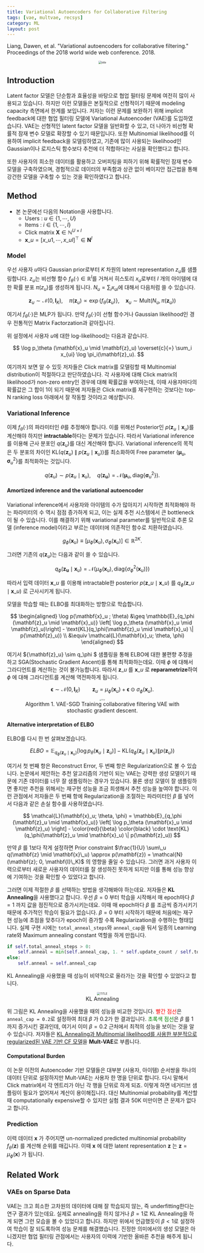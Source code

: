 ```yaml
---
title: Variational Autoencoders for Collaborative Filtering
tags: [vae, multvae, recsys]
category: ML
layout: post
---
```


Liang, Dawen, et al. "Variational autoencoders for collaborative filtering." Proceedings of the 2018 world wide web conference. 2018.

<!--more-->


<center>
  <figure>
    <img src="/assets/images/2022-08-06-vae-for-cf/title.png"
      alt="title" style="zoom:50%;" loading="lazy"/>
  </figure>
</center>

## Introduction

Latent factor 모델은 단순함과 효율성을 바탕으로 협업 필터링 문제에 여전히 많이 사용되고 있습니다. 하지만 이런 모델들은 본질적으로 선형적이기 때문에 modeling capacity 측면에서 한계를 보입니다. 저자는 이런 문제를 보완하기 위해 implicit feedback에 대한 협업 필터링 모델에 Variational Autoencoder (VAE)를 도입하였습니다. VAE는 선형적인 latent factor 모델을 일반화할 수 있고, 더 나아가 비선형 확률적 잠재 변수 모델로 확장할 수 있기 때문입니다. 또한 Multinomial likelihood를 이용하여 implicit feedback을 모델링하였고, 기존에 많이 사용되는 likelihood인 Gaussian이나 로지스틱 함수보다 추천에 더 적합하다는 사실을 확인했다고 합니다.

또한 사용자의 희소한 데이터를 활용하고 오버피팅을 피하기 위해 확률적인 잠재 변수 모델을 구축하였으며, 경험적으로 데이터의 부족함과 상관 없이 베이지안 접근법을 통해 강건한 모델을 구축할 수 있는 것을 확인하였다고 합니다.

## Method

-   본 논문에선 다음의 Notation을 사용합니다.
    -   Users : $u \in \{1, \cdots, U\}$
    -   Items : $i \in \{ 1, \cdots, I \}$
    -   Click matrix $\mathbf{X} \in \mathbb{N}^{U \times I}$
    -   $\mathbf{x}\_u = [ x\_{u1}, \cdots, x\_{uI} ]^\top \in \mathbf{N}^I$

### Model

우선 사용자 $u$마다 Gaussian prior로부터 $K$ 차원의 latent representation $z_u$를 샘플링합니다. $z_u$는 비선형 함수 $f_\theta(\cdot) \in \mathbb{R}^I$를 거쳐서 히스토리 $x_u$로부터 $I$ 개의 아이템에 대한 확률 분포 $\pi(z_u)$를 생성하게 됩니다. $N_u = \sum_i x_{ui}$에 대해서 다음처럼 쓸 수 있습니다.

$$
\mathbf{z}_u \sim \mathcal{N}(0, \mathbf{I}_K), \quad \pi(\mathbf{z}_u) \propto \exp \{ f_\theta (\mathbf{z}_u) \}, \quad \mathbf{x}_u \sim \text{Mult}(N_u, \pi(\mathbf{z}_u))
$$

여기서 $f_\theta(\cdot)$은 MLP가 됩니다. 만약 $f_\theta(\cdot)$이 선형 함수거나 Gaussian likelihood인 경우 전통적인 Matrix Factorzation과 같아집니다.

위 설정에서 사용자 $u$에 대한 log-likelihood는 다음과 같습니다.

$$
\log p_\theta (\mathbf{x}_u \mid \mathbf{z}_u) \overset{c}{=} \sum_i x_{ui} \log \pi_i(\mathbf{z}_u).
$$

여기까지 보면 알 수 있듯 저자들은 Click matrix를 모델링할 때 Multinomial distribution이 적절하다고 판단하였습니다. 각 사용자에 대해 Click matrix의 likelihood가 non-zero entry인 경우에 대해 확률값을 부여하는데, 이때 사용자마다의 확률값은 그 합이 1이 되기 때문에 저자들은 Click matrix를 재구현하는 것보다는 top-N ranking loss 아래에서 잘 작동할 것이라고 예상합니다.

### Variational Inference

이제 $f_\theta(\cdot)$의 파라미터인 $\theta$를 추정해야 합니다. 이를 위해선 Posterior인 $p(\mathbf{z}_u \mid \mathbf{x}_u)$를 계산해야 하지만 **intractable**하다는 문제가 있습니다. 따라서 Variational inference를 이용해 근사 분포인 $q(\mathbf{z}_u)$를 대신 계산해야 합니다. Variational inference의 목적은 두 분포의 차이인 $\text{KL}(q(\mathbf{z}_u) \; \| \; p(\mathbf{z}_u \mid \mathbf{x}_u) )$를 최소화하여 Free parameter $\{ \boldsymbol{\mu}_u, \boldsymbol{\sigma}_u^2 \}$를 최적화하는 것입니다.

$$
q(\mathbf{z}_u) \sim p(\mathbf{z}_u \mid \mathbf{x}_u), \quad q(\mathbf{z_u}) = \mathcal{N}(\boldsymbol{\mu}_u, \text{diag}\{\boldsymbol{\sigma}^2_u \}).
$$

#### Amortized inference and the variational autoencoder

Variational inference에서 사용자와 아이템의 수가 많아지기 시작하면 최적화해야 하는 파라미터의 수 역시 점점 증가하게 되고, 이는 실제 추천 시스템에서 큰 bottleneck이 될 수 있습니다. 이를 해결하기 위해 variational parameter를 일반적으로 추론 모델 (inference model)이라고 부르는 데이터에 의존적인 함수로 치환하였습니다.

$$
g_\phi (\mathbf{x}_u) \equiv \left[ \mu_\phi(\mathbf{x}_u), \sigma_\phi(\mathbf{x}_u) \right] \in \mathbb{R}^{2K}.
$$

그러면 기존의 $q(\mathbf{z}_u)$는 다음과 같이 쓸 수 있습니다.

$$
q_\phi(\mathbf{z_u} \mid \mathbf{x}_u) = \mathcal{N} \left( \mu_\phi(\mathbf{x}_u), \text{diag} \left\{ \sigma_\phi^2 (\mathbf{x}_u) \right\} \right)
$$

따라서 입력 데이터 $\mathbf{x}\_u$ 를 이용해 intractable한 posterior $p(\mathbf{z}\_u \mid \mathbf{x}\_u)$ 를 $q_\phi(\mathbf{z}\_u \mid \mathbf{x}\_u)$ 로 근사시키게 됩니다.

모델을 학습할 때는 ELBO를 최대화하는 방향으로 학습합니다.

$$
\begin{aligned}
\log p(\mathbf{x}_u ; \theta) &\geq \mathbb{E}_{q_\phi (\mathbf{z}_u \mid \mathbf{x}_u)} \left[ \log p_\theta (\mathbf{x}_u \mid \mathbf{z}_u)\right] - \text{KL}(q_\phi(\mathbf{z}_u \mid \mathbf{x}_u) \| p(\mathbf{z}_u)) \\
&\equiv \mathcal{L}(\mathbf{x}_u; \theta, \phi)
\end{aligned}
$$

여기서 ${\mathbf{z}\_u} \sim q\_\phi $ 샘플링을 통해 ELBO에 대한 불편향 추정을 하고 SGA(Stochastic Gradient Ascent)를 통해 최적화하는데요. 이때 $\phi$ 에 대해서 그라디언트를 계산하는 것이 불가능합니다. 따라서 $\mathbf{z}\_u$ 를 $\mathbf{x}\_u$ 로 **reparametrize**하여 $\phi$ 에 대해 그라디언트를 계산해 역전파하게 됩니다.

$$
\boldsymbol{\epsilon} \sim \mathcal{N}(0, \mathbf{I}_K) \qquad \mathbf{z}_u = \mu_\phi (\mathbf{x}_u) + \boldsymbol{\epsilon} \odot \sigma_\phi (\mathbf{x}_u).
$$

<center>
  <figure>
    <img src="/assets/images/2022-08-06-vae-for-cf/algorithm1.png"
      alt="TITLE" style="zoom:25%;" loading="lazy"/>
    <figcaption style="text-align: center;">Algorithm 1. VAE-SGD Training collaborative filtering VAE with stochastic gradient descent.</figcaption>
  </figure>
</center>

#### Alternative interpretation of ELBO

ELBO를 다시 한 번 살펴보겠습니다.

$$
ELBO =  \mathbb{E}_{q_\phi (\mathbf{z}_u \mid \mathbf{x}_u)} \left[ \log p_\theta (\mathbf{x}_u \mid \mathbf{z}_u)\right] - \text{KL}(q_\phi(\mathbf{z}_u \mid \mathbf{x}_u) \| p(\mathbf{z}_u))
$$

여기서 첫 번째 항은 Reconstruct Error, 두 번째 항은 Regularization으로 볼 수 있습니다. 논문에서 제안하는 추천 알고리즘의 기반이 되는 VAE는 강력한 생성 모델이기 때문에 기존 데이터를 너무 잘 샘플링하는 경우가 있습니다. 물론 생성 모델이 잘 샘플링하면 좋지만 추천을 위해서는 재구현 성능을 조금 희생해서 추천 성능을 높여야 합니다. 이런 관점에서 저자들은 두 번째 항에 Regularization을 조절하는 파라미터인 $\beta$ 를 넣어서 다음과 같은 손실 함수를 사용하였습니다.

$$
\mathcal{L}(\mathbf{x}_u; \theta, \phi) = \mathbb{E}_{q_\phi (\mathbf{z}_u \mid \mathbf{x}_u)} \left[ \log p_\theta (\mathbf{x}_u \mid \mathbf{z}_u) \right] - \color{red}{\beta} \color{black} \cdot \text{KL}(q_\phi(\mathbf{z}_u \mid \mathbf{x}_u) \| p(\mathbf{z}_u))
$$

만약 $\beta$ 를 1보다 작게 설정하면 Prior constraint $\frac{1}{U} \sum\_u q(\mathbf{z} \mid \mathbf{x}\_u) \approx p(\mathbf{z}) = \mathcal{N}(\mathbf{z}; 0, \mathbf{I}\_K)$ 의 영향을 줄일 수 있습니다. 그러면 과거 사용자 이력으로부터 새로운 사용자의 데이터를 잘 생성하진 못하게 되지만 이를 통해 성능 향상에 기여하는 것을 확인할 수 있었다고 합니다.

그러면 이제 적절한 $\beta$ 를 선택하는 방법을 생각해봐야 하는데요. 저자들은 **KL Annealing**을 사용했다고 합니다. 우선 $\beta = 0$ 부터 학습을 시작해서 매 epoch마다 $\beta = 1$ 까지 값을 점진적으로 증가시키는데요. 이때 매 epoch마다 $\beta$ 를 조금씩 증가시키기 때문에 추가적인 학습이 필요가 없습니다. $\beta=0$ 부터 시작하기 때문에 처음에는 재구현 성능에 초점을 맞추다가 epoch이 증가할 수록 Regularization을 수행하는 형태입니다. 실제 구현 시에는 `total_anneal_steps`와 `anneal_cap`을 둬서 일종의 Learning rate와 Maximum annealing constant 역할을 하게 만듭니다.

```python
if self.total_anneal_steps > 0:
    self.anneal = min(self.anneal_cap, 1. * self.update_count / self.total_anneal_steps)
else:
    self.anneal = self.anneal_cap
```

KL Annealing을 사용했을 때 성능이 비약적으로 올라가는 것을 확인할 수 있었다고 합니다.

<center>
  <figure>
    <img src="/assets/images/2022-08-06-vae-for-cf/KL_annealing.png"
      alt="TITLE" style="zoom:50%;" loading="lazy"/>
    <figcaption style="text-align: center;">KL Annealing</a></figcaption>
  </figure>
</center>

위 그림은 KL Annealing을 사용했을 때의 성능을 비교한 것입니다. <font color="red">빨간 점선</font>은 `anneal_cap = 0.2`로 설정하여 최대 $\beta$ 가 0.2가 한 결과입니다. <font color="green">초록색 점선</font>은 $\beta$ 를 1까지 증가시킨 결과인데, 여기서 이미 $\beta = 0.2$ 근처에서 최적의 성능을 보이는 것을 알 수 있습니다. 저자들은 <u>KL Annealing과 Multinomial likelihood를 사용한 부분적으로 regularized된 VAE 기반 CF 모델</u>을 **Mult-VAE**로 부릅니다.

#### Computational Burden

이 논문 이전의 Autoencoder 기반 모델들은 대부분 (사용자, 아이템) 순서쌍을 하나의 데이터 단위로 설정하지만 Mult-VAE는 사용자 한 명을 단위로 합니다. 다시 말해서 Click matrix에서 각 엔트리가 아닌 각 행을 단위로 하게 되죠. 이렇게 하면 네거티브 샘플링이 필요가 없어져서 계산이 용이해집니다. 대신 Multinomial probability를 계산할 때 computationally expensive할 수 있지만 실험 결과 50K 미만이면 큰 문제가 없다고 합니다.

### Prediction

이력 데이터 $\mathbf{x}$ 가 주어지면 un-normalized predicted multinomial probability $f_\theta(\mathbf{z})$ 를 계산해 순위를 매깁니다. 이때 $\mathbf{x}$ 에 대한 latent representation $\mathbf{z}$ 는 $\mathbf{z} = \mu_\phi(\mathbf{x})$ 가 됩니다.



## Related Work

### VAEs on Sparse Data

VAE는 크고 희소한 고차원의 데이터에 대해 잘 학습되지 않는, 즉 underfitting한다는 연구 결과가 있는데요. 실제로 annealing을 하지 않거나 $\beta=1$로 KL Annealing을 하게 되면 그런 모습을 볼 수 있었다고 합니다. 하지만 위에서 언급했듯이 $\beta < 1$로 설정하여 학습이 잘 되도록하여 성능 문제를 해결했습니다. 진정한 의미에서의 생성 모델은 아니겠지만 협업 필터링 관점에서는 사용자의 이력에 기반한 올바른 추천을 해주게 됩니다.